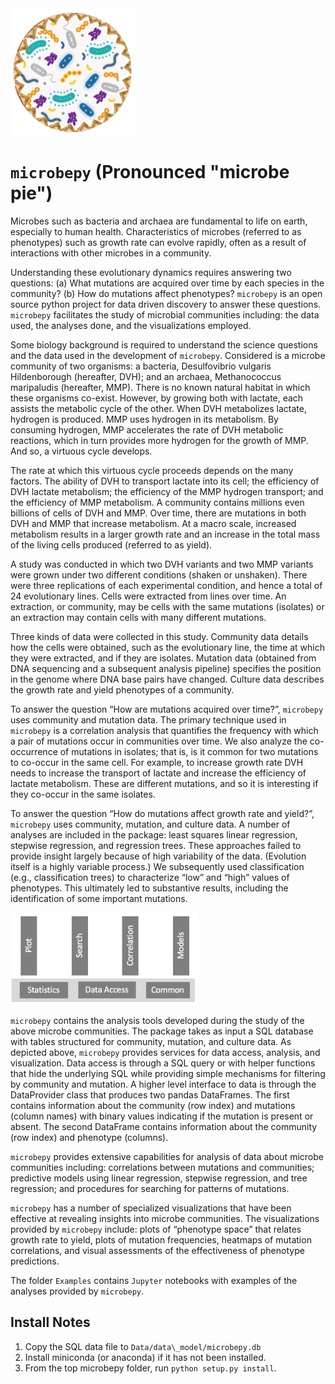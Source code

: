 <img src="microbepy_logo.png" alt="drawing" width="200"/>

# ``microbepy`` (Pronounced "microbe pie")

Microbes such as bacteria and archaea are fundamental to life on earth, especially to human health. Characteristics of microbes (referred to as phenotypes) such as growth rate can evolve rapidly, often as a result of interactions with other microbes in a community. 

Understanding these evolutionary dynamics requires answering two questions: (a) What mutations are acquired over time by each species in the community? (b) How do mutations affect phenotypes? 
``microbepy`` is an open source python project for data driven discovery to answer these questions.
``microbepy`` facilitates the study of microbial communities including: the data used, the analyses done, and the visualizations employed.

Some biology background is required to understand the science questions and the data used in the development of ``microbepy``.
Considered is a microbe community of two organisms: a bacteria, Desulfovibrio vulgaris Hildenborough (hereafter, DVH); 
and an archaea, Methanococcus maripaludis (hereafter, MMP). 
There is no known natural habitat in which these organisms co-exist. 
However, by growing both with lactate, each assists the metabolic cycle of the other. When DVH metabolizes lactate, hydrogen is produced. MMP uses hydrogen in its metabolism. 
By consuming hydrogen, MMP accelerates the rate of DVH metabolic reactions, which in turn provides more hydrogen for the growth of MMP. And so, a virtuous cycle develops.

The rate at which this virtuous cycle proceeds depends on the many factors.
The ability of DVH to transport lactate into its cell; the efficiency of DVH lactate metabolism; the efficiency of the MMP hydrogen transport; and the efficiency of MMP metabolism.
A community contains millions even billions of cells of DVH and MMP. Over time, there are mutations in both DVH and MMP that increase metabolism.
At a macro scale, increased metabolism results in a larger growth rate and an increase in the total mass of the living cells produced (referred to as yield).

A study was conducted in which two DVH variants and two MMP variants were grown under two different conditions (shaken or unshaken).
There were three replications of each experimental condition, and hence a total of 24 evolutionary lines.
Cells were extracted from lines over time.
An extraction, or community, may be cells with the same mutations (isolates) or an extraction may contain cells with many different mutations.

Three kinds of data were collected in this study.
Community data details how the cells were obtained, such as the evolutionary line, the time at which they were extracted, and if they are isolates. 
Mutation data (obtained from DNA sequencing and a subsequent analysis pipeline) specifies the position in the genome where DNA base pairs have changed.
Culture data describes the growth rate and yield phenotypes of a community.

To answer the question “How are mutations acquired over time?”, ``microbepy`` uses community and mutation data.
The primary technique used in ``microbepy`` is a correlation analysis that quantifies 
the frequency with which a pair of mutations occur in communities over time.
We also analyze the co-occurrence of mutations in isolates; that is, is it common for two mutations to co-occur in the same cell.
For example, to increase growth rate DVH needs to increase the transport of lactate and increase the efficiency of lactate metabolism.
These are different mutations, and so it is interesting if they co-occur in the same isolates.

To answer the question “How do mutations affect growth rate and yield?”, ``microbepy`` uses community, mutation, and culture data.
A number of analyses are included in the package: least squares linear regression, stepwise regression, and regression trees.
These approaches failed to provide insight largely because of high variability of the data.
(Evolution itself is a highly variable process.)
We subsequently used classification (e.g., classification trees) to characterize “low” and “high” values of phenotypes.
This ultimately led to substantive results, including the identification of some important mutations.

<img src="microbepy_architecture.png" alt="drawing" width="300"/>

``microbepy`` contains the analysis tools developed during the study of the above microbe communities.
The package takes as input a SQL database with tables structured for community, mutation, and culture data. 
As depicted above,
``microbepy`` provides services for data access, analysis, and visualization.
Data access is through a SQL query or with helper functions that hide the underlying SQL while providing simple mechanisms for filtering by community and mutation.
A higher level interface to data is through the DataProvider class that produces two pandas DataFrames.
The first contains information about the community (row index) and mutations (column names) with binary values indicating if the mutation is present or absent.
The second DataFrame contains information about the community (row index) and phenotype (columns).

``microbepy`` provides extensive capabilities for analysis of data about microbe communities including: correlations between mutations and communities; predictive models using linear regression, stepwise regression, and tree regression; and procedures for searching for patterns of mutations.

``microbepy`` has a number of specialized visualizations that have been effective at revealing insights into microbe communities.
The visualizations provided by ``microbepy`` include: plots of  “phenotype space” that relates growth rate to yield, plots of mutation frequencies, heatmaps of mutation correlations, and visual assessments of the effectiveness of phenotype predictions.

The folder ``Examples`` contains ``Jupyter`` notebooks with examples of the analyses provided by ``microbepy``.


## Install Notes
1. Copy the SQL data file to ``Data/data\_model/microbepy.db``
1. Install miniconda (or anaconda) if it has not been installed.
1. From the top microbepy folder, run ``python setup.py install``.
